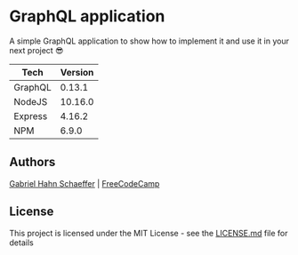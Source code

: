 # GraphQL application

A simple GraphQL application to show how to implement it and use it in your next project :sunglasses:

| Tech        |  Version   |
|-------------|------------|
| GraphQL     |   0.13.1   |
| NodeJS      |  10.16.0   |
| Express     |   4.16.2   |
| NPM         |   6.9.0    |

## Authors

[Gabriel Hahn Schaeffer](https://github.com/gabriel-hahn/) | [FreeCodeCamp](https://github.com/freeCodeCamp)

## License

This project is licensed under the MIT License - see the [LICENSE.md](LICENSE) file for details
